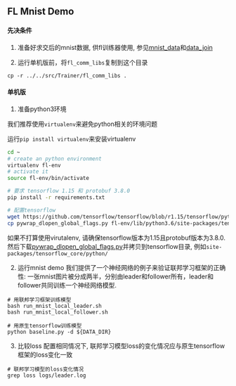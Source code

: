 FL Mnist Demo
----------------
#### 先决条件
1. 准备好求交后的mnist数据, 供fl训练器使用,
   参见[mnist_data](../mnist_data/README.md)和[data_join](../data_join/README.md)

2. 运行单机版前，将`fl_comm_libs`复制到这个目录
```
cp -r ../../src/Trainer/fl_comm_libs .
```

#### 单机版
1. 准备python3环境

我们推荐使用`virtualenv`来避免python相关的环境问题

运行`pip install virtualenv`来安装virtualenv

```bash
cd ~
# create an python environment
virtualenv fl-env
# activate it
source fl-env/bin/activate

# 要求 tensorflow 1.15 和 protobuf 3.8.0
pip install -r requirements.txt

# 配置tensorflow
wget https://github.com/tensorflow/tensorflow/blob/r1.15/tensorflow/python/pywrap_dlopen_global_flags.py 
cp pywrap_dlopen_global_flags.py fl-env/lib/python3.6/site-packages/tensorflow_core/python/
```

如果不打算使用virutalenv, 请确保tensorflow版本为1.15且protobuf版本为3.8.0.
然后下载[pywrap_dlopen_global_flags.py](https://github.com/tensorflow/tensorflow/blob/r1.15/tensorflow/python/pywrap_dlopen_global_flags.py)并拷贝到tensorflow目录, 例如`site-packages/tensorflow_core/python/`

2. 运行mnist demo
我们提供了一个神经网络的例子来验证联邦学习框架的正确性:
一张mnist图片被分成两半，分别由leader和follower所有，leader和follower共同训练一个神经网络模型.
```
# 用联邦学习框架训练模型
bash run_mnist_local_leader.sh
bash run_mnist_local_follower.sh

# 用原生tensorflow训练模型
python baseline.py -d ${DATA_DIR}

```

3. 比较loss
配置相同情况下, 联邦学习模型loss的变化情况应与原生tensorflow框架的loss变化一致
```
# 联邦学习模型的loss变化情况
grep loss logs/leader.log
```
